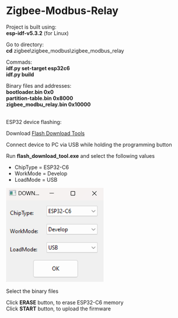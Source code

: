 # Zigbee-Modbus-Relay

Project is built using: <br>
**esp-idf-v5.3.2** (for Linux) <br>

Go to directory: <br>
**cd** zigbee\zigbee_modbus\zigbee_modbus_relay <br>

Commads: <br>
**idf.py set-target esp32c6** <br>
**idf.py build** <br>


Binary files and addresses: <br>
**bootloader.bin 0x0** <br>
**partition-table.bin 0x8000** <br>
**zigbee_modbu_relay.bin 0x10000**

<br>
ESP32 device flashing: <br>

Download [Flash Download Tools](https://www.espressif.com/en/support/download/other-tools)

Connect device to PC via USB while holding the programming button

Run **flash_download_tool.exe** and select the following values

* ChipType = ESP32-C6
* WorkMode = Develop
* LoadMode = USB

![setup_1](pictures/flash_download_tool_1.png)

Select the binary files

Click **ERASE** button, to erase ESP32-C6 memory <br>
Click **START** button, to upload the firmware
